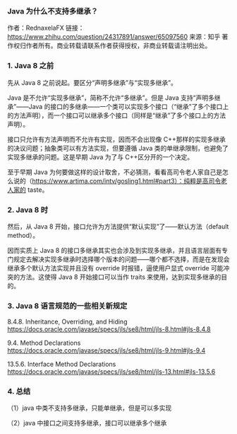 ### Java 为什么不支持多继承？

作者：RednaxelaFX
链接：https://www.zhihu.com/question/24317891/answer/65097560
来源：知乎
著作权归作者所有。商业转载请联系作者获得授权，非商业转载请注明出处。

### 1. Java 8 之前

先从 Java 8 之前说起。要区分“声明多继承”与“实现多继承”。

Java 是不允许“实现多继承”，简称不允许“多继承”。但是 Java 支持“声明多继承”——Java 的接口的多继承——一个类可以实现多个接口（“继承”了多个接口上的方法声明），而一个接口可以继承多个接口（同样是“继承”了多个接口上的方法声明）。

接口只允许有方法声明而不允许有实现，因而不会出现像 C++那样的实现多继承的决议问题；抽象类可以有方法实现，但要遵循 Java 类的单继承限制，也避免了实现多继承的问题。这是早期 Java 为了与 C++区分开的一个决定。

至于早期 Java 为何要做这样的设计取舍，不必猜测，看看高司令老人家自己是怎么说的（https://www.artima.com/intv/gosling1.html#part3）：纯粹是高司令老人家的 taste。

### 2. Java 8 时

然后，从 Java 8 开始，接口允许为方法提供“默认实现”了——默认方法（default method）。

因而实质上 Java 8 的接口多继承其实也会涉及到实现多继承，并且语言层面有专门规定去解决实现多继承时选择哪个版本的问题——哪个都不选择，而是在发现会继承多个默认方法实现并且没有 override 时报错，逼使用户显式 override 可能冲突的方法。这使得 Java 8 开始接口可以当作 traits 来使用，达到实现多继承的目的。

### 3. Java 8 语言规范的一些相关新规定

8.4.8. Inheritance, Overriding, and Hiding
https://docs.oracle.com/javase/specs/jls/se8/html/jls-8.html#jls-8.4.8

9.4. Method Declarations
https://docs.oracle.com/javase/specs/jls/se8/html/jls-9.html#jls-9.4

13.5.6. Interface Method Declarations
https://docs.oracle.com/javase/specs/jls/se8/html/jls-13.html#jls-13.5.6

### 4. 总结

（1）java 中类不支持多继承，只能单继承，但是可以多实现

（2）java 中接口之间支持多继承，接口可以继承多个继承

